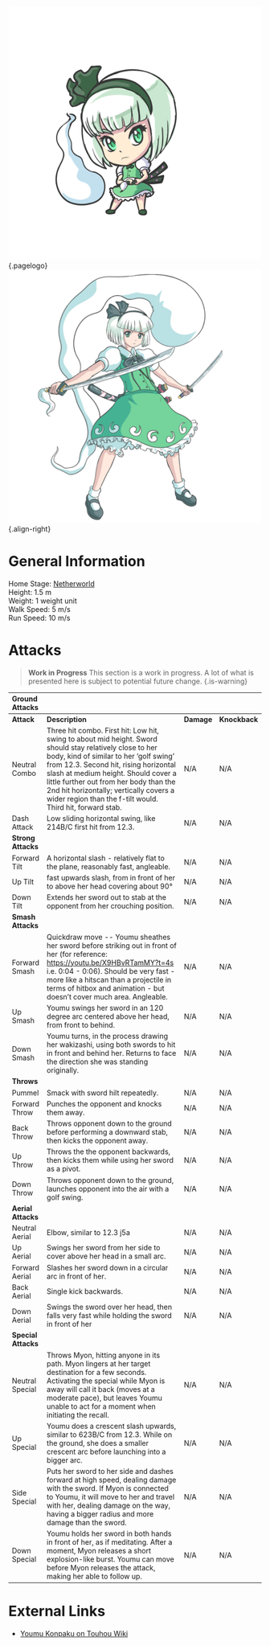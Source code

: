 <!-- TITLE: Youmu Konpaku -->
<!-- SUBTITLE: Playable Character in Fantasy Crescendo -->

![Youmuchibit](/uploads/chibis/youmuchibit.png "Youmuchibit"){.pagelogo}
![Youmu Portrait 1](/uploads/characters/youmu-portrait-1.png "Youmu Portrait 1"){.align-right}

# General Information
Home Stage: [Netherworld](fantasy-crescendo/stages/netherworld)  
Height: 1.5 m  
Weight: 1 weight unit  
Walk Speed: 5 m/s  
Run Speed: 10 m/s  

# Attacks 
>**Work in Progress**
> This section is a work in progress. A lot of what is presented here is subject to potential future change.
{.is-warning}

|**Ground Attacks**||||
|:--|:--|:--|:--|
|**Attack**|**Description**|**Damage**|**Knockback**|
|Neutral Combo|Three hit combo. First hit: Low hit, swing to about mid height. Sword should stay relatively close to her body, kind of similar to her ‘golf swing’ from 12.3. Second hit, rising horizontal slash at medium height.  Should cover a little further out from her body than the 2nd hit horizontally; vertically covers a wider region than the f-tilt would. Third hit, forward stab.|N/A|N/A|
|Dash Attack|Low sliding horizontal swing, like 214B/C first hit from 12.3.|N/A|N/A|
|**Strong Attacks**||||
|Forward Tilt|A horizontal slash - relatively flat to the plane, reasonably fast, angleable.|N/A|N/A|
|Up Tilt|fast upwards slash, from in front of her to above her head covering about 90°|N/A|N/A|
|Down Tilt|Extends her sword out to stab at the opponent from her crouching position.|N/A|N/A|
|**Smash Attacks**||||
|Forward Smash|Quickdraw move -- Youmu sheathes her sword before striking out in front of her (for reference: https://youtu.be/X9HBvRTamMY?t=4s i.e. 0:04 - 0:06).  Should be very fast - more like a hitscan than a projectile in terms of hitbox and animation - but doesn’t cover much area.  Angleable.|N/A|N/A|
|Up Smash|Youmu swings her sword in an 120 degree arc centered above her head, from front to behind.|N/A|N/A|
|Down Smash|Youmu turns, in the process drawing her wakizashi, using both swords to hit in front and behind her.  Returns to face the direction she was standing originally.|N/A|N/A|
|**Throws**||||
|Pummel|Smack with sword hilt repeatedly.|N/A|N/A|
|Forward Throw|Punches the opponent and knocks them away.|N/A|N/A|
|Back Throw|Throws opponent down to the ground before performing a downward stab, then kicks the opponent away.|N/A|N/A|
|Up Throw|Throws the the opponent backwards, then kicks them while using her sword as a pivot.|N/A|N/A|
|Down Throw|Throws opponent down to the ground, launches opponent into the air with a golf swing.|N/A|N/A|
|**Aerial Attacks**|||
|Neutral Aerial|Elbow, similar to 12.3 j5a|N/A|N/A|
|Up Aerial|Swings her sword from her side to cover above her head in a small arc.|N/A|N/A|
|Forward Aerial|Slashes her sword down in a circular arc in front of her.|N/A|N/A|
|Back Aerial|Single kick backwards.|N/A|N/A|
|Down Aerial|Swings the sword over her head, then falls very fast while holding the sword in front of her |N/A|N/A|
|**Special Attacks**||||
|Neutral Special|Throws Myon, hitting anyone in its path.  Myon lingers at her target destination for a few seconds.  Activating the special while Myon is away will call it back (moves at a moderate pace), but leaves Youmu unable to act for a moment when initiating the recall.|N/A|N/A|
|Up Special|Youmu does a crescent slash upwards, similar to 623B/C from 12.3.  While on the ground, she does a smaller crescent arc before launching into a bigger arc.|N/A|N/A|
|Side Special|Puts her sword to her side and dashes forward at high speed, dealing damage with the sword. If Myon is connected to Youmu, it will move to her and travel with her, dealing damage on the way, having a bigger radius and more damage than the sword.|N/A|N/A|
|Down Special|Youmu holds her sword in both hands in front of her, as if meditating.  After a moment, Myon releases a short explosion-like burst. Youmu can move before Myon releases the attack, making her able to follow up.|N/A|N/A|
# External Links
 * [Youmu Konpaku on Touhou Wiki](https://en.touhouwiki.net/wiki/Youmu_Konpaku)